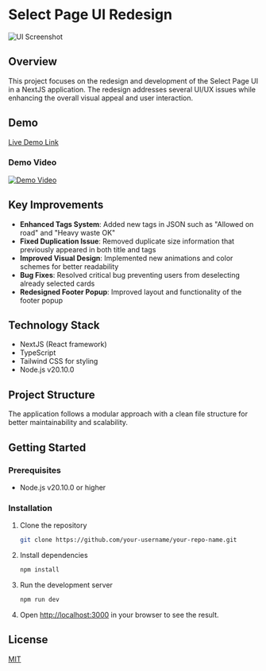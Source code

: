 # Select Page UI Redesign

![UI Screenshot](https://via.placeholder.com/800x400)

## Overview

This project focuses on the redesign and development of the Select Page UI in a NextJS application. The redesign addresses several UI/UX issues while enhancing the overall visual appeal and user interaction.

## Demo

[Live Demo Link](https://your-demo-link-here)

### Demo Video

[![Demo Video](https://via.placeholder.com/400x225)](https://your-video-link-here)

## Key Improvements

- **Enhanced Tags System**: Added new tags in JSON such as "Allowed on road" and "Heavy waste OK"
- **Fixed Duplication Issue**: Removed duplicate size information that previously appeared in both title and tags
- **Improved Visual Design**: Implemented new animations and color schemes for better readability
- **Bug Fixes**: Resolved critical bug preventing users from deselecting already selected cards
- **Redesigned Footer Popup**: Improved layout and functionality of the footer popup

## Technology Stack

- NextJS (React framework)
- TypeScript
- Tailwind CSS for styling
- Node.js v20.10.0

## Project Structure

The application follows a modular approach with a clean file structure for better maintainability and scalability.

## Getting Started

### Prerequisites

- Node.js v20.10.0 or higher

### Installation

1. Clone the repository
   ```bash
   git clone https://github.com/your-username/your-repo-name.git
   ```

2. Install dependencies
   ```bash
   npm install
   ```

3. Run the development server
   ```bash
   npm run dev
   ```

4. Open [http://localhost:3000](http://localhost:3000) in your browser to see the result.

## License

[MIT](https://choosealicense.com/licenses/mit/)
